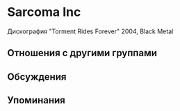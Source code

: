 # Sarcoma Inc

Дискография
"Torment Rides Forever" 2004, Black Metal

## Отношения с другими группами


## Обсуждения


## Упоминания

